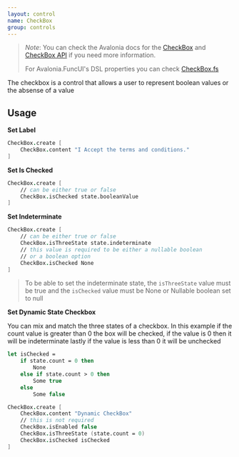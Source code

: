```yaml
---
layout: control
name: CheckBox
group: controls
---
```

[CheckBox]: https://avaloniaui.net/docs/controls/checkbox
[CheckBox API]: https://avaloniaui.net/api/Avalonia.Controls/CheckBox/
[CheckBox.fs]: https://github.com/AvaloniaCommunity/Avalonia.FuncUI/blob/master/src/Avalonia.FuncUI.DSL/CheckBox.fs

> *Note*: You can check the Avalonia docs for the [CheckBox] and [CheckBox API] if you need more information.
>
> For Avalonia.FuncUI's DSL properties you can check [CheckBox.fs]

The checkbox is a control that allows a user to represent boolean values or the absense of a value

## Usage

**Set Label**
```fsharp
CheckBox.create [
    CheckBox.content "I Accept the terms and conditions."
]
```

**Set Is Checked**

```fsharp
CheckBox.create [
    // can be either true or false
    CheckBox.isChecked state.booleanValue
]
```

**Set Indeterminate**
```fsharp
CheckBox.create [
    // can be either true or false
    CheckBox.isThreeState state.indeterminate
    // this value is required to be either a nullable boolean
    // or a boolean option
    CheckBox.isChecked None
]
```
> To be able to set the indeterminate state, the `isThreeState` value must be true and the `isChecked` value must be None or Nullable boolean set to null

**Set Dynamic State Checkbox**

You can mix and match the three states of a checkbox. In this example
if the count value is greater than 0 the box will be checked, if the value is 0 then it will be indeterminate lastly if the value is less than 0 it will be unchecked
```fsharp
let isChecked =
    if state.count = 0 then
        None
    else if state.count > 0 then
        Some true
    else
        Some false

CheckBox.create [
    CheckBox.content "Dynamic CheckBox"
    // this is not required
    CheckBox.isEnabled false
    CheckBox.isThreeState (state.count = 0)
    CheckBox.isChecked isChecked
]
```
